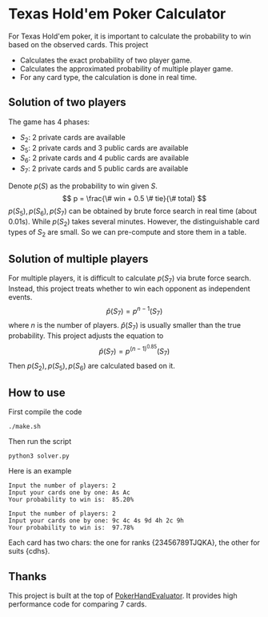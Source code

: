 # Texas Hold'em Poker Calculator

For Texas Hold'em poker, it is important to calculate the probability to win based on the observed cards. This project

- Calculates the exact probability of two player game.
- Calculates the approximated probability of multiple player game.
- For any card type, the calculation is done in real time.

## Solution of two players

The game has 4 phases:
- $S_2$: 2 private cards are available
- $S_5$: 2 private cards and 3 public cards are available
- $S_6$: 2 private cards and 4 public cards are available
- $S_7$: 2 private cards and 5 public cards are available

Denote $p(S)$ as the probability to win given $S$. 
$$ p = \frac{\# win + 0.5 \# tie}{\# total} $$
$p(S_5),p(S_6),p(S_7)$ can be obtained by brute force search in real time (about 0.01s). While $p(S_2)$ takes several minutes. However, the distinguishable card types of $S_2$ are small. So we can pre-compute and store them in a table.

## Solution of multiple players

For multiple players, it is difficult to calculate $p(S_7)$ via brute force search. Instead, this project treats whether to win each opponent as independent events.
$$ \hat{p}(S_7) = p^{n-1}(S_7) $$
where $n$ is the number of players. $\hat{p}(S_7)$ is usually smaller than the true probability. This project adjusts the equation to
$$ \hat{p}(S_7) = p^{(n-1)^{0.85}}(S_7) $$
Then $p(S_2), p(S_5), p(S_6)$ are calculated based on it.

## How to use
First compile the code
```
./make.sh
```
Then run the script
```
python3 solver.py
```
Here is an example
```
Input the number of players: 2
Input your cards one by one: As Ac 
Your probability to win is:  85.20%

Input the number of players: 2
Input your cards one by one: 9c 4c 4s 9d 4h 2c 9h 
Your probability to win is:  97.78%
```

Each card has two chars: the one for ranks {23456789TJQKA}, the other for suits {cdhs}.

## Thanks
This project is built at the top of [PokerHandEvaluator](https://github.com/HenryRLee/PokerHandEvaluator). It provides high performance code for comparing 7 cards.